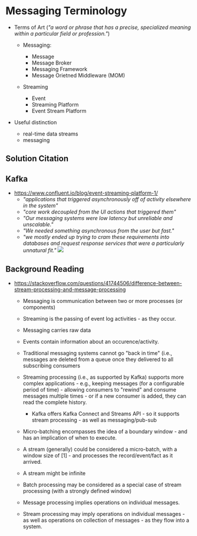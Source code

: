 
# Messaging Terminology

- Terms of Art (_"a word or phrase that has a precise, specialized meaning within a particular field or profession."_)
  + Messaging:
    * Message
    * Message Broker
    * Messaging Framework
    * Message Orietned Middleware (MOM)

  + Streaming
    * Event
    * Streaming Platform
    * Event Stream Platform


- Useful distinction
  + real-time data streams 
  + messaging



## Solution Citation

## Kafka 
- https://www.confluent.io/blog/event-streaming-platform-1/
  + _"applications that triggered asynchronously off of activity elsewhere in the system"_
  + _"core work decoupled from the UI actions that triggered them"_
  + _"Our messaging systems were low latency but unreliable and unscalable."_
  + _"We needed something asynchronous from the user but fast."_
  + _"we mostly ended up trying to cram these requirements into databases and request response services that were a
    particularly unnatural fit."_
  ![](https://cdn.confluent.io/wp-content/uploads/streaming-platform-2-768x802.png)



## Background Reading

- https://stackoverflow.com/questions/41744506/difference-between-stream-processing-and-message-processing
  + Messaging is communication between two or more processes (or components) 
  + Streaming is the passing of event log activities - as they occur. 

  + Messaging carries raw data
  + Events contain information about an occurence/activity. 

  + Traditional messaging systems cannot go "back in time" (i.e., messages are deleted from a queue once they delivered
    to all subscribing consumers
  + Streaming processing (i.e., as supported by Kafka) supports more complex applications - e.g., keeping messages (for a configurable period of time) - allowing consumers to "rewind" and consume messages
    multiple times - or if a new consumer is added, they can read the complete history. 
    * Kafka offers Kafka Connect and Streams API - so it supports stream processing - as well as messaging/pub-sub

  + Micro-batching encompasses the idea of a boundary window - and has an implication of when to execute.
  + A stream (generally) could be considered a micro-batch, with a window size of [1] - and processes the
    record/event/fact as it arrived.

  + A stream might be infinite
  + Batch processing may be considered as a special case of stream processing (with a strongly defined window)

  + Message processing implies operations on individual messages.
  + Stream processing may imply operations on individual messages - as well as operations on collection of messages - as
    they flow into a system.



